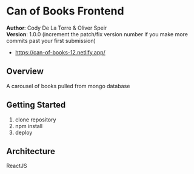 # Can of Books Frontend

**Author**: Cody De La Torre & Oliver Speir <br>
**Version**: 1.0.0 (increment the patch/fix version number if you make more commits past your first submission)
- https://can-of-books-12.netlify.app/

## Overview

A carousel of books pulled from mongo database

## Getting Started

1. clone repository
2. npm install
3. deploy

## Architecture
ReactJS

